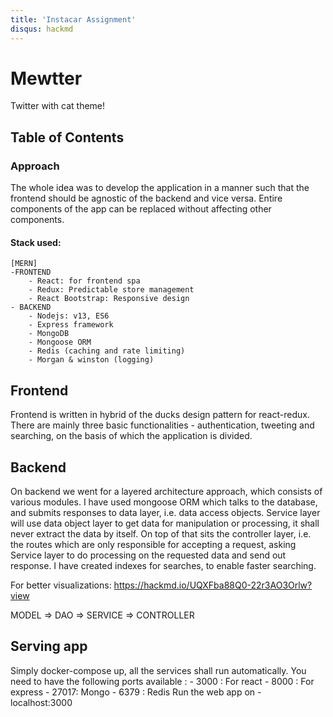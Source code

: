 ```yaml
---
title: 'Instacar Assignment'
disqus: hackmd
---
```


Mewtter
===
Twitter with cat theme!

## Table of Contents

### Approach

The whole idea was to develop the application in a manner such that the frontend should be agnostic of the backend and vice versa. Entire components of the app can be replaced without affecting other components. 
#### Stack used:
    [MERN]
    -FRONTEND
        - React: for frontend spa
        - Redux: Predictable store management
        - React Bootstrap: Responsive design
    - BACKEND
        - Nodejs: v13, ES6
        - Express framework
        - MongoDB 
        - Mongoose ORM
        - Redis (caching and rate limiting)
        - Morgan & winston (logging)
    

Frontend
---
Frontend is written in hybrid of the ducks design pattern for react-redux. There are mainly three basic functionalities - authentication, tweeting and searching, on the basis of which the application is divided. 

Backend
---
On backend we went for a layered architecture approach, which consists of various modules. I have used mongoose ORM which talks to the database, and submits responses to data layer, i.e. data access objects. Service layer will use data object layer to get data for manipulation or processing, it shall never extract the data by itself. On top of that sits the controller layer, i.e. the routes which are only responsible for accepting a request, asking Service layer to do processing on the requested data and send out response.
I have created indexes for searches, to enable faster searching.

For better visualizations: https://hackmd.io/UQXFba88Q0-22r3AO3Orlw?view

MODEL => DAO => SERVICE => CONTROLLER

Serving app
---

Simply docker-compose up, all the services shall run automatically. 
You need to have the following ports available :
    - 3000 : For react
    - 8000 : For express
    - 27017: Mongo
    - 6379 : Redis
Run the web app on - localhost:3000


                            

